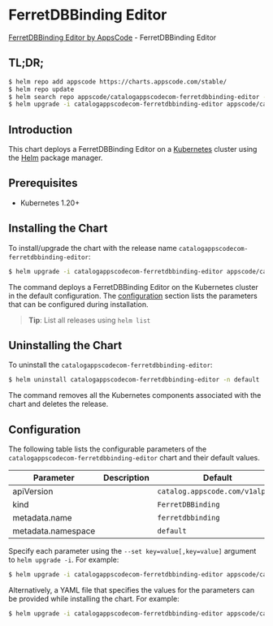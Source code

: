 # FerretDBBinding Editor

[FerretDBBinding Editor by AppsCode](https://appscode.com) - FerretDBBinding Editor

## TL;DR;

```bash
$ helm repo add appscode https://charts.appscode.com/stable/
$ helm repo update
$ helm search repo appscode/catalogappscodecom-ferretdbbinding-editor --version=v0.23.0
$ helm upgrade -i catalogappscodecom-ferretdbbinding-editor appscode/catalogappscodecom-ferretdbbinding-editor -n default --create-namespace --version=v0.23.0
```

## Introduction

This chart deploys a FerretDBBinding Editor on a [Kubernetes](http://kubernetes.io) cluster using the [Helm](https://helm.sh) package manager.

## Prerequisites

- Kubernetes 1.20+

## Installing the Chart

To install/upgrade the chart with the release name `catalogappscodecom-ferretdbbinding-editor`:

```bash
$ helm upgrade -i catalogappscodecom-ferretdbbinding-editor appscode/catalogappscodecom-ferretdbbinding-editor -n default --create-namespace --version=v0.23.0
```

The command deploys a FerretDBBinding Editor on the Kubernetes cluster in the default configuration. The [configuration](#configuration) section lists the parameters that can be configured during installation.

> **Tip**: List all releases using `helm list`

## Uninstalling the Chart

To uninstall the `catalogappscodecom-ferretdbbinding-editor`:

```bash
$ helm uninstall catalogappscodecom-ferretdbbinding-editor -n default
```

The command removes all the Kubernetes components associated with the chart and deletes the release.

## Configuration

The following table lists the configurable parameters of the `catalogappscodecom-ferretdbbinding-editor` chart and their default values.

|     Parameter      | Description |                  Default                   |
|--------------------|-------------|--------------------------------------------|
| apiVersion         |             | <code>catalog.appscode.com/v1alpha1</code> |
| kind               |             | <code>FerretDBBinding</code>               |
| metadata.name      |             | <code>ferretdbbinding</code>               |
| metadata.namespace |             | <code>default</code>                       |


Specify each parameter using the `--set key=value[,key=value]` argument to `helm upgrade -i`. For example:

```bash
$ helm upgrade -i catalogappscodecom-ferretdbbinding-editor appscode/catalogappscodecom-ferretdbbinding-editor -n default --create-namespace --version=v0.23.0 --set apiVersion=catalog.appscode.com/v1alpha1
```

Alternatively, a YAML file that specifies the values for the parameters can be provided while
installing the chart. For example:

```bash
$ helm upgrade -i catalogappscodecom-ferretdbbinding-editor appscode/catalogappscodecom-ferretdbbinding-editor -n default --create-namespace --version=v0.23.0 --values values.yaml
```
